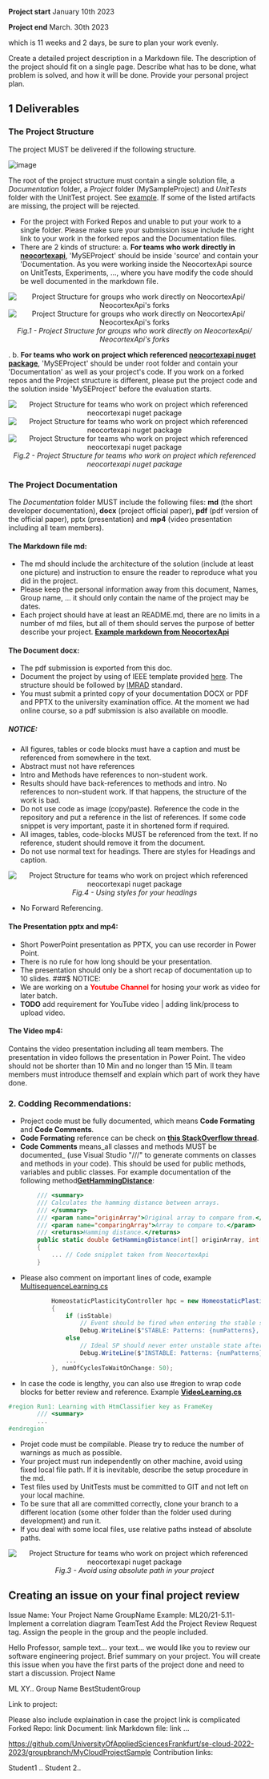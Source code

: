 
**Project start** January 10th 2023

**Project end** March. 30th 2023

which is 11 weeks and 2 days, be sure to plan your work evenly.

Create a detailed project description in a Markdown file.
The description of the project should fit on a single page.
Describe what has to be done, what problem is solved, and how it will be done.
Provide your personal project plan.

## 1 Deliverables 

### The Project Structure
The project MUST be delivered if the following structure.

![image](https://user-images.githubusercontent.com/1756871/104189792-7644c280-541b-11eb-8ba2-468c9b301f65.png)

The root of the project structure must contain a single solution file, a *Documentation* folder, a *Project* folder (MySampleProject) and *UnitTests* folder with the UnitTest project.
See [example](https://github.com/UniversityOfAppliedSciencesFrankfurt/se-cloud-2022-2023/tree/master/Source/MySEProjectSample).
If some of the listed artifacts are missing, the project will be rejected.

- For the project with Forked Repos and unable to put your work to a single folder. Please make sure your submission issue include the right link to your work in the forked repos and the Documentation files.
- There are 2 kinds of structure:
a. **For teams who work directly in [neocortexapi](https://github.com/ddobric/neocortexapi)**, 'MySEProject' should be inside 'source' and contain your 'Documentation. As you were working inside the NeocortexApi source on UnitTests, Experiments, ..., where you have modify the code should be well documented in the markdown file.
<center>
<img
src="Assets/directOnNeocortexapi.png"
alt="Project Structure for groups who work directly on NeocortexApi/ NeocortexApi's forks"
>
<img
src="Assets/directOnNeocortexapi1.png"
alt="Project Structure for groups who work directly on NeocortexApi/ NeocortexApi's forks"
>
<figcaption><i>Fig.1 - Project Structure for groups who work directly on NeocortexApi/ NeocortexApi's forks</i></figcaption>
</center>

.
b. **For teams who work on project which referenced [neocortexapi nuget package](https://www.nuget.org/packages/NeoCortexApi/)**, 'MySEProject' should be under root folder and contain your 'Documentation' as well as your project's code.
If you work on a forked repos and the Project structure is different, please put the project code and the solution inside 'MySEProject' before the evaluation starts.
<center>
<img
src="Assets/nugetReferencedProject.png"
alt="Project Structure for teams who work on project which referenced neocortexapi nuget package"
>
<img
src="Assets/nugetReferencedProject1.png"
alt="Project Structure for teams who work on project which referenced neocortexapi nuget package"
>
<img
src="Assets/nugetReferencedProject2.png"
alt="Project Structure for teams who work on project which referenced neocortexapi nuget package"
>
<figcaption><i>Fig.2 - Project Structure for teams who work on project which referenced neocortexapi nuget package</i></figcaption>
</center>


### The Project Documentation
The *Documentation* folder MUST include the following files: **md** (the short developer documentation), **docx** (project official paper), **pdf** (pdf version of the official paper), pptx (presentation) and **mp4** (video presentation including all team members).
 
#### The Markdown file md:
- The md should include the architecture of the solution (include at least one picture) and instruction to ensure the reader to reproduce what you did in the project.
- Please keep the personal information away from this document, Names, Group name, ... it should only contain the name of the project may be dates.
- Each project should have at least an README.md, there are no limits in a number of md files, but all of them should serves the purpose of better describe your project. [**Example markdown from NeocortexApi**](https://github.com/ddobric/neocortexapi#readme)
#### The Document docx:
- The pdf submission is exported from this doc.
- Document the project by using of IEEE template provided [here](https://github.com/UniversityOfAppliedSciencesFrankfurt/se-cloud-2022-2023/blob/master/Generallnformation/Report%20Template%20A4%20Masters%20course%20IT.docx).
The structure should be followed by [IMRAD](https://en.wikipedia.org/wiki/IMRAD) standard.
- You must submit a printed copy of your documentation DOCX or PDF and PPTX to the university examination office. At the moment we had online course, so a pdf submission is also available on moodle.
##### NOTICE:
- All figures, tables or code blocks must have a caption and must be referenced from somewhere in the text.
- Abstract must not have references
- Intro and Methods have references to non-student work.
- Results should have back-references to methods and intro. No references to non-student work. If that happens, the structure of the work is bad.
- Do not use code as image (copy/paste). Reference the code in the repository and put a reference in the list of references. If some code snippet is very important, paste it in shortened form if required.
- All images, tables, code-blocks MUST be referenced from the text. If no reference, student should remove it from the document.
- Do not use normal text for headings. There are styles for Headings and caption.
<center>
<img
src="Assets/Headings.png"
alt="Project Structure for teams who work on project which referenced neocortexapi nuget package"
>
<figcaption><i>Fig.4 - Using styles for your headings</i></figcaption>
</center>

- No Forward Referencing.
#### The Presentation pptx and mp4:
- Short PowerPoint presentation as PPTX, you can use recorder in Power Point.
- There is no rule for how long should be your presentation.
- The presentation should only be a short recap of documentation up to 10 slides.
###$ NOTICE:
- We are working on a **<span style="color:red">Youtube Channel</span>**
for hosing your work as video for later batch.
- **TODO** add requirement for YouTube video | adding link/process to upload video.
 
 #### The Video mp4:
 Contains the video presentation including all team members. The presentation in video follows the presentation in Power Point.
 The video should not be shorter than 10 Min and no longer than 15 Min. ll team members must introduce themself and explain which part of work they have done.
 
 
 
### 2. Codding Recommendations:
- Project code must be fully documented, which means **Code Formating** and **Code Comments**.
- **Code Formating** reference can be check on **[this StackOverflow thread](https://stackoverflow.com/questions/29973357/how-do-you-format-code-in-visual-studio-code-vscode)**.
- **Code Comments** means_all classes and methods MUST be documented_ (use Visual Studio "///" to generate comments on classes and methods in your code). This should be used for public methods, variables and public classes.
For example documentation of the following method[**GetHammingDistance**](https://github.com/ddobric/neocortexapi/blob/0348ffb99739ddf8c8c3a875f8162a18073938ca/source/NeoCortexApi/Utility/MathHelpers.cs#L11-L16):
~~~csharp
        /// <summary>
        /// Calculates the hamming distance between arrays.
        /// </summary>
        /// <param name="originArray">Original array to compare from.</param>
        /// <param name="comparingArray">Array to compare to.</param>
        /// <returns>Hamming distance.</returns>
        public static double GetHammingDistance(int[] originArray, int[] comparingArray, bool countNoneZerosOnly = false)
        {
            ... // Code snipplet taken from NeocortexApi
        }
~~~

- Please also comment on important lines of code, example [MultisequenceLearning.cs](https://github.com/ddobric/neocortexapi/blob/0348ffb99739ddf8c8c3a875f8162a18073938ca/source/Samples/NeoCortexApiSample/MultisequenceLearning.cs#L99-L113)
~~~csharp
            HomeostaticPlasticityController hpc = new HomeostaticPlasticityController(mem, numUniqueInputs * 150, (isStable, numPatterns, actColAvg, seenInputs) =>
            {
                if (isStable)
                    // Event should be fired when entering the stable state.
                    Debug.WriteLine($"STABLE: Patterns: {numPatterns}, Inputs: {seenInputs}, iteration: {seenInputs / numPatterns}");
                else
                    // Ideal SP should never enter unstable state after stable state.
                    Debug.WriteLine($"INSTABLE: Patterns: {numPatterns}, Inputs: {seenInputs}, iteration: {seenInputs / numPatterns}");
                ...
            }, numOfCyclesToWaitOnChange: 50);
~~~
- In case the code is lengthy, you can also use #region to wrap code blocks for better review and reference. Example [**VideoLearning.cs**](https://github.com/ddobric/neocortexapi-videolearning/blob/c22936064d882cb48565e3f32ae8ba83ceb4031d/HTMVideoLearning/VideoLearning.cs#L18-L435)
~~~csharp
#region Run1: Learning with HtmClassifier key as FrameKey
        /// <summary>
        ...
#endregion
~~~
- Projet code must be compilable. Please try to reduce the number of warnings as much as possible.
- Your project must run independently on other machine, avoid using fixed local file path. If it is inevitable, describe the setup procedure in the md.
- Test files used by UnitTests must be committed to GIT and not left on your local machine.
- To be sure that all are committed correctly, clone your branch to a different location (some other folder than the folder used during development) and run it.
- If you deal with some local files, use relative paths instead of absolute paths.

<center>
<img
src="Assets/badPath.png"
alt="Project Structure for teams who work on project which referenced neocortexapi nuget package"
>
<figcaption><i>Fig.3 - Avoid using absolute path in your project</i></figcaption>
</center>


## Creating an issue on your final project review

Issue Name: Your Project Name GroupName
Example: ML20/21-5.11-Implement a correlation diagram TeamTest
Add the Project Review Request tag.
Assign the people in the group and the people included.

Hello Professor,
sample text... your text...
we would like you to review our software engineering project. Brief summary on your project.
You will create this issue when you have the first parts of the project done and need to start a discussion.
Project Name

ML XY..
Group Name
BestStudentGroup

Link to project:

Please also include explaination in case the project link is complicated
Forked Repo: link
Document: link
Markdown file: link
...

https://github.com/UniversityOfAppliedSciencesFrankfurt/se-cloud-2022-2023/groupbranch/MyCloudProjectSample
Contribution links:

Student1 ..
Student 2..
